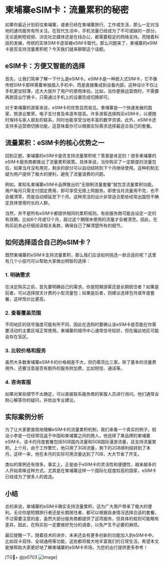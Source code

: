 # 柬埔寨eSIM卡：流量累积的秘密

如果你最近计划前往柬埔寨，或者已经在柬埔寨旅行、工作或生活，那么一定对当地的通讯服务有所关注。在现代生活中，手机流量已经成为了不可或缺的一部分。无论是刷短视频、浏览社交媒体还是在线办公，都需要稳定的网络支持。而随着科技的发展，传统的实体SIM卡逐渐被eSIM卡取代。那么问题来了，柬埔寨的eSIM卡是否支持流量累积呢？今天我们就来聊聊这个话题。

## eSIM卡：方便又智能的选择

首先，让我们简单了解一下什么是eSIM卡。eSIM卡是一种嵌入式SIM卡，它不像传统SIM卡那样需要单独插入手机中，而是直接集成到设备内部。这种设计不仅让手机更加轻薄，还大大提升了用户的使用体验。比如，当你更换运营商时，不需要再跑营业厅换卡，只需通过手机上的设置完成切换即可。

对于柬埔寨的游客来说，eSIM卡的优势显而易见。柬埔寨是一个快速发展的国家，旅游业繁荣，电子支付普及率逐年提高。许多游客选择购买eSIM卡，以便随时保持与家人朋友的联系，同时也能享受当地丰富的数字资源。此外，eSIM卡还支持多运营商切换功能，这意味着你可以根据实际需求选择最适合自己的套餐。

## 流量累积：eSIM卡的核心优势之一

回到正题，柬埔寨的eSIM卡是否支持流量累积呢？答案是肯定的！很多柬埔寨的eSIM卡服务商都推出了流量累积政策。具体来说，当你购买了一定额度的流量包后，如果当月没有用完，剩余的部分可以自动结转到下个月继续使用。这种机制无疑为用户提供了极大的便利，避免了流量浪费的问题。

例如，某知名柬埔寨eSIM卡品牌推出的“无限制流量套餐”就包含流量累积功能。用户每月只需支付固定费用，即可享受无限上网服务。即使当月流量用不完，也不会被清零，而是自动顺延至下个月。这种灵活的设计非常适合那些经常出国但不确定具体使用时长的人群。

当然，并不是所有eSIM卡都提供相同的累积规则。有些服务商可能会设定一定的有效期，比如6个月或12个月，超过这个期限未使用的流量才会被清空。因此，在购买前务必仔细阅读相关条款，确保自己了解清楚所有的细节。

## 如何选择适合自己的eSIM卡？

既然柬埔寨的eSIM卡支持流量累积，那么我们应该如何挑选一款合适的呢？这里有几个小技巧可以帮助大家做出明智的选择：

### 1. **明确需求**
   在决定购买之前，首先要明确自己的需求。你是短期游客还是长期居住者？如果是前者，可以选择按天计费的小型流量包；如果是后者，则建议选择包月或年度套餐，这样性价比更高。

### 2. **查看覆盖范围**
   不同地区的信号强度可能有所不同，因此在选购时要确认该eSIM卡是否能在你需要活动的主要区域正常使用。柬埔寨的城市中心通常信号较好，但在偏远地区可能会存在盲区。

### 3. **比较价格和服务**
   虽然大多数柬埔寨eSIM卡的价格相差不大，但仍需货比三家。除了基本的流量费用外，还要注意是否有额外的服务附加费，比如短信、通话等。

### 4. **咨询客服**
   如果对某些细节不太确定，可以直接联系服务商的客服人员进行询问。他们通常会耐心解答你的疑问，并给出专业建议。

## 实际案例分析

为了让大家更直观地理解eSIM卡的流量累积机制，我们来看一个真实的例子。假设小李是一位经常往返于中国和柬埔寨之间的商人，他选择了某品牌的柬埔寨eSIM卡。该卡的月度套餐包括5GB国内流量和5GB国际漫游流量，且支持流量累积。上个月，由于工作繁忙，他只用了3GB流量，剩下的2GB顺利结转到了本月。这样一来，他在本月的实际可用流量达到了7GB，大大节省了开支。

类似的案例还有很多。事实上，正是由于eSIM卡的灵活性和便捷性，越来越多的人开始青睐这种方式。尤其是在柬埔寨这样一个国际化程度较高的国家，eSIM卡已经成为了很多人的首选。

## 小结

总的来说，柬埔寨的eSIM卡确实支持流量累积，这为广大用户带来了极大的便利。无论你是短期旅行者还是长期居住者，都可以根据自身情况选择合适的套餐。不过需要注意的是，虽然大部分服务商都提供了这项服务，但具体的规则可能略有差异。因此，在购买前一定要做好充分的调查，以免产生不必要的麻烦。

最后提醒一下，随着技术的进步，未来还会有更多创新的功能加入到eSIM卡中。比如双卡双待、全球通用等功能，这些都将极大地丰富我们的日常生活。希望本文能够帮助大家更好地了解柬埔寨的eSIM卡市场，为您的出行提供更多参考！

[TG💪+ @jx0703 ![Image](https://github.com/user-attachments/assets/dbca1d08-cadb-493c-b0ec-ad6f7a83f270)]